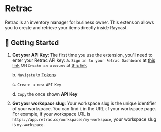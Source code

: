 # Retrac

Retrac is an inventory manager for business owner. This extension allows you to create and retrieve your items directly inside Raycast.

## 🚀 Getting Started

1. **Get your API Key**: The first time you use the extension, you'll need to enter your Retrac API key:
   a. `Sign in to your Retrac Dashboard` at [this link](https://app.retrac.co/login) OR `Create an account` at [this link](https://app.retrac.co/register)

   b. `Navigate` to [Tokens](https://app.retrac.co/settings/token)

   c. `Create a new API Key`

   d. `Copy` the once shown **API Key**

1. **Get your workspace slug**: Your workspace slug is the unique identifier of your workspace. You can find it in the URL of your workspace page. For example, if your workspace URL is `https://app.retrac.co/workspaces/my-workspace`, your workspace slug is `my-workspace`.
